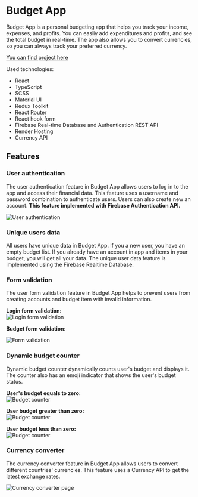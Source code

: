 # Budget App

Budget App is a personal budgeting app that helps you track your income, expenses, and profits. You can easily add expenditures and profits, and see the total budget in real-time. The app also allows you to convert currencies, so you can always track your preferred currency.

[You can find project here](https://budget-app-ng0j.onrender.com)

Used technologies:

- React
- TypeScript
- SCSS
- Material UI
- Redux Toolkit
- React Router
- React hook form
- Firebase Real-time Database and Authentication REST API
- Render Hosting
- Currency API

## Features

### User authentication

The user authentication feature in Budget App allows users to log in to the app and access their financial data. This feature uses a username and password combination to authenticate users. Users can also create new an account. **This feature implemented with Firebase Authentication API.**

![User authentication](https://drive.google.com/uc?id=1SuF5Ur0-p8GrDGY-fI0UPcxL9qCjzFC9)

### Unique users data

All users have unique data in Budget App. If you a new user, you have an empty budget list. If you already have an account in app and items in your budget, you will get all your data. The unique user data feature is implemented using the Firebase Realtime Database.

### Form validation

The user form validation feature in Budget App helps to prevent users from creating accounts and budget item with invalid information.

**Login form validation**: <br/>
![Login form validation](https://drive.google.com/uc?id=1qDe1B5Xapox5NPgGxrqALX3QYKuS1YEm)

**Budget form validation**: <br/>

![Form validation](https://drive.google.com/uc?id=1AEnGIxGWRg9ax4ODsAYgD0_xVrwoioDa)

### Dynamic budget counter

Dynamic budget counter dynamically counts user's budget and displays it. The counter also has an emoji indicator that shows the user's budget status.

**User's budget equals to zero:** <br/>
![Budget counter](https://drive.google.com/uc?id=1zZmsJSL-EVZMxVOkqTInsHP-Nt7HQl-e)

**User budget greater than zero:** <br/>
![Budget counter](https://drive.google.com/uc?id=1slCZwu34OKUP_KuCuGLUi26efNcOrTWr)

**User budget less than zero:** <br/>
![Budget counter](https://drive.google.com/uc?id=1YiNUuqjp7_LpxwsKSj9GiXOyKbMcKUFp)

### Currency converter

The currency converter feature in Budget App allows users to convert different countries' currencies. This feature uses a Currency API to get the latest exchange rates.

![Currency converter page](https://drive.google.com/uc?id=1Z4WG36Gld63HCDepQK4ImPXqVwSlpWa_)
